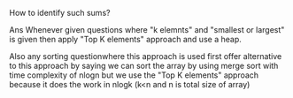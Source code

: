 How to identify such sums?

Ans Whenever given questions where "k elemnts" and "smallest or largest" is given then apply "Top K elements" approach and use a heap.




Also any sorting questionwhere this approach is used first offer alternative to this approach by saying we can sort the array by using merge sort with time complexity of nlogn but we use the "Top K elements" approach because it does the work in nlogk (k<n and n is total size of array)

